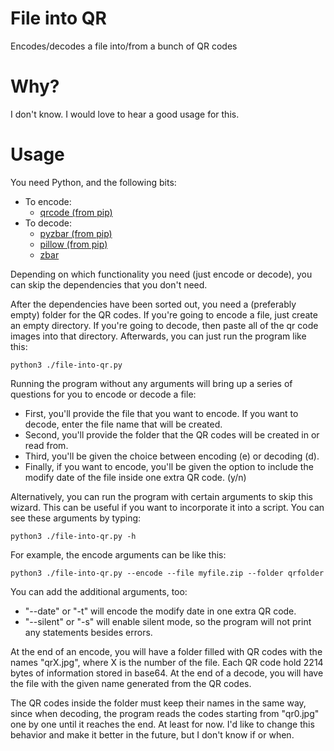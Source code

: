 # File into QR
Encodes/decodes a file into/from a bunch of QR codes
# Why?
I don't know. I would love to hear a good usage for this.
# Usage
You need Python, and the following bits:
- To encode:
  - [qrcode (from pip)](https://pypi.org/project/qrcode/)
- To decode:
  - [pyzbar (from pip)](https://pypi.org/project/pyzbar/)
  - [pillow (from pip)](https://pypi.org/project/Pillow/)
  - [zbar](http://zbar.sourceforge.net/)

Depending on which functionality you need (just encode or decode), you can skip the dependencies that you don't need.

After the dependencies have been sorted out, you need a (preferably empty) folder for the QR codes. If you're going to encode a file, just create an empty directory. If you're going to decode, then paste all of the qr code images into that directory. Afterwards, you can just run the program like this:
```
python3 ./file-into-qr.py
```
Running the program without any arguments will bring up a series of questions for you to encode or decode a file:
- First, you'll provide the file that you want to encode. If you want to decode, enter the file name that will be created.
- Second, you'll provide the folder that the QR codes will be created in or read from.
- Third, you'll be given the choice between encoding (e) or decoding (d).
- Finally, if you want to encode, you'll be given the option to include the modify date of the file inside one extra QR code. (y/n)

Alternatively, you can run the program with certain arguments to skip this wizard. This can be useful if you want to incorporate it into a script. You can see these arguments by typing:
```
python3 ./file-into-qr.py -h
```
For example, the encode arguments can be like this:
```
python3 ./file-into-qr.py --encode --file myfile.zip --folder qrfolder
```
You can add the additional arguments, too:
- "--date" or "-t" will encode the modify date in one extra QR code.
- "--silent" or "-s" will enable silent mode, so the program will not print any statements besides errors.

At the end of an encode, you will have a folder filled with QR codes with the names "qrX.jpg", where X is the number of the file. Each QR code hold 2214 bytes of information stored in base64. At the end of a decode, you will have the file with the given name generated from the QR codes.

The QR codes inside the folder must keep their names in the same way, since when decoding, the program reads the codes starting from "qr0.jpg" one by one until it reaches the end. At least for now. I'd like to change this behavior and make it better in the future, but I don't know if or when.
